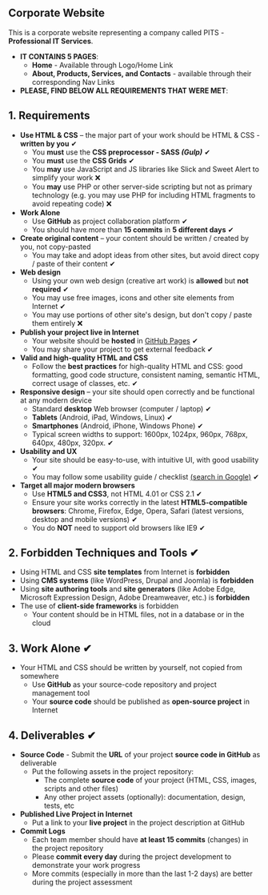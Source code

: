 ## Corporate Website

This is a corporate website representing a company called PITS - **Professional IT Services**.
* **IT CONTAINS 5 PAGES**:
	* **Home** - Available through Logo/Home Link
  * **About, Products, Services, and Contacts** - available through their corresponding Nav Links
* **PLEASE, FIND BELOW ALL REQUIREMENTS THAT WERE MET**:

## **1. Requirements**
* **Use HTML & CSS** – the major part of your work should be HTML & CSS - **written by you**	&#10004;
	* You **must** use the **CSS preprocessor - SASS _(Gulp)_** &#10004;
	* You **must** use the **CSS Grids** &#10004;
	* You **may** use JavaScript and JS libraries like Slick and Sweet Alert to simplify your work &#10060;
	* You **may** use PHP or other server-side scripting but not as primary technology (e.g. you may use PHP for including HTML fragments to avoid repeating code) &#10060;
* **Work Alone**
	* Use **GitHub** as project collaboration platform &#10004;
	* You should have more than **15 commits** in **5 different days** &#10004;
* **Create original content** – your content should be written / created by you, not copy-pasted
	* You may take and adopt ideas from other sites, but avoid direct copy / paste of their content &#10004;
* **Web design**
	* Using your own web design (creative art work) is **allowed** but **not required** &#10004;
	* You may use free images, icons and other site elements from Internet &#10004;
	* You may use portions of other site's design, but don't copy / paste them entirely &#10060;
* **Publish your project live in Internet**
	* Your website should be **hosted** in [GitHub Pages](https://pages.github.com/) &#10004;
	* You may share your project to get external feedback &#10004;
* **Valid and high-quality HTML and CSS**   
	* Follow the **best practices** for high-quality HTML and CSS: good formatting, good code structure, consistent naming, semantic HTML, correct usage of classes, etc. &#10004;
* **Responsive design** – your site should open correctly and be functional at any modern device
	* Standard **desktop** Web browser (computer / laptop) &#10004;
	* **Tablets** (Android, iPad, Windows, Linux) &#10004;
	* **Smartphones** (Android, iPhone, Windows Phone) &#10004;
	* Typical screen widths to support: 1600px, 1024px, 960px, 768px, 640px, 480px, 320px. &#10004;
* **Usability and UX**
	* Your site should be easy-to-use, with intuitive UI, with good usability &#10004;
	* You may follow some usability guide / checklist [(search in Google)](https://www.google.com/search?q=web+site+usability+checklist) &#10004;
* **Target all major modern browsers**
	* Use **HTML5 and CSS3**, not HTML 4.01 or CSS 2.1 &#10004;
	* Ensure your site works correctly in the latest **HTML5-compatible browsers**: Chrome, Firefox, Edge, Opera, Safari (latest versions, desktop and mobile versions) &#10004;
	* You do **NOT** need to support old browsers like IE9 &#10004;

## **2. Forbidden Techniques and Tools** &#10004;
* Using HTML and CSS **site templates** from Internet is **forbidden**
* Using **CMS systems** (like WordPress, Drupal and Joomla) is **forbidden**
* Using **site authoring tools** and **site generators** (like Adobe Edge, Microsoft Expression Design, Adobe Dreamweaver, etc.) is **forbidden**
* The use of **client-side frameworks** is forbidden
	* Your content should be in HTML files, not in a database or in the cloud

## **3. Work Alone** &#10004;
* Your HTML and CSS should be written by yourself, not copied from somewhere
	* Use **GitHub** as your source-code repository and project management tool
	* Your **source code** should be published as **open-source project** in Internet

## **4. Deliverables** &#10004;
* **Source Code** - Submit the **URL** of your project **source code in GitHub** as deliverable
	* Put the following assets in the project repository:
		* The complete **source code** of your project (HTML, CSS, images, scripts and other files)
		* Any other project assets (optionally): documentation, design, tests, etc
* **Published Live Project in Internet**
	* Put a link to your **live project** in the project description at GitHub
* **Commit Logs**
	* Each team member should have **at least 15 commits** (changes) in the project repository
	* Please **commit every day** during the project development to demonstrate your work progress
	* More commits (especially in more than the last 1-2 days) are better during the project assessment
